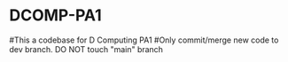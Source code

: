 # DCOMP-PA1
#This a codebase for D Computing PA1
#Only commit/merge new code to dev branch. DO NOT touch "main" branch
